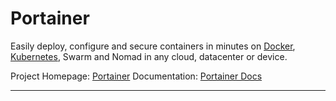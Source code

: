 # Portainer
Easily deploy, configure and secure containers in minutes on [Docker](docker/docker.md), [Kubernetes](kubernetes/kubernetes.md), Swarm and Nomad in any cloud, datacenter or device.

Project Homepage: [Portainer](https://www.portainer.io)
Documentation: [Portainer Docs](http://documentation.portainer.io)

---
